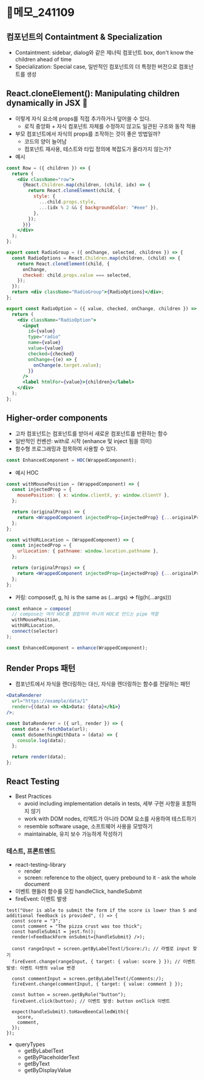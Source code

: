 # 📝메모\_241109

## 컴포넌트의 Containtment & Specialization

- Containtment: sidebar, dialog와 같은 제너릭 컴포넌트 box, don't know the children ahead of time
- Specialization: Special case, 일반적인 컴포넌트의 더 특정한 버전으로 컴포넌트를 생성

## React.cloneElement(): Manipulating children dynamically in JSX 🤔

- 이렇게 자식 요소에 props를 직접 추가하거나 덮어쓸 수 있다.
  - 로직 중앙화 + 자식 컴포넌트 자체를 수정하지 않고도 일관된 구조와 동작 적용
- 부모 컴포넌트에서 자식의 props를 조작하는 것이 좋은 방법일까?
  - 코드의 양이 늘어남
  - 컴포넌트 재사용, 테스트와 타입 정의에 복잡도가 올라가지 않는가?
- 예시

```jsx
const Row = ({ children }) => {
  return (
    <div className="row">
      {React.Children.map(children, (child, idx) => {
        return React.cloneElement(child, {
          style: {
            ...child.props.style,
            ...(idx % 2 && { backgroundColor: "#eee" }),
          },
        });
      })}
    </div>
  );
};
```

```jsx
export const RadioGroup = ({ onChange, selected, children }) => {
  const RadioOptions = React.Children.map(children, (child) => {
    return React.cloneElement(child, {
      onChange,
      checked: child.props.value === selected,
    });
  });
  return <div className="RadioGroup">{RadioOptions}</div>;
};

export const RadioOption = ({ value, checked, onChange, children }) => {
  return (
    <div className="RadioOption">
      <input
        id={value}
        type="radio"
        name={value}
        value={value}
        checked={checked}
        onChange={(e) => {
          onChange(e.target.value);
        }}
      />
      <label htmlFor={value}>{children}</label>
    </div>
  );
};
```

## Higher-order components

- 고차 컴포넌트는 컴포넌트를 받아서 새로운 컴포넌트를 반환하는 함수
- 일반적인 컨벤션: with로 시작 (enhance 및 inject 됨을 의미)
- 함수형 프로그래밍과 접목하여 사용할 수 있다.

```jsx
const EnhancedComponent = HOC(WrappedComponent);
```

- 예시 HOC

```jsx
const withMousePosition = (WrappedComponent) => {
  const injectedProp = {
    mousePosition: { x: window.clientX, y: window.clientY },
  };

  return (originalProps) => {
    return <WrappedComponent injectedProp={injectedProp} {...originalProps} />;
  };
};

const withURLLocation = (WrappedComponent) => {
  const injectedProp = {
    urlLocation: { pathname: window.location.pathname },
  };

  return (originalProps) => {
    return <WrappedComponent injectedProp={injectedProp} {...originalProps} />;
  };
};
```

- 커링: compose(f, g, h) is the same as (...args) => f(g(h(...args)))

```jsx
const enhance = compose(
  // compose는 여러 HOC를 결합하여 하나의 HOC로 만드는 pipe 역할
  withMousePosition,
  withURLLocation,
  connect(selector)
);

const EnhancedComponent = enhance(WrappedComponent);
```

## Render Props 패턴

- 컴포넌트에서 자식을 렌더링하는 대신, 자식을 렌더링하는 함수를 전달하는 패턴

```jsx
<DataRenderer
  url="https://example/data/1"
  render={(data) => <h1>Data: {data}</h1>}
/>;

const DataRenderer = ({ url, render }) => {
  const data = fetchData(url);
  const doSomethingWithData = (data) => {
    console.log(data);
  };

  return render(data);
};
```

## React Testing

- Best Practices
  - avoid including implementation details in tests, 세부 구현 사항을 포함하지 않기
  - work with DOM nodes, 리액트가 아니라 DOM 요소를 사용하여 테스트하기
  - resemble software usage, 소프트웨어 사용을 모방하기
  - maintainable, 유지 보수 가능하게 작성하기

### 테스트, 프론트엔드

- react-testing-library
  - render
  - screen: reference to the object, query prebound to it - ask the whole document
- 이벤트 핸들러 함수를 모킹 handleClick, handleSubmit
- fireEvent: 이벤트 발생

```tsx
test("User is able to submit the form if the score is lower than 5 and additional feedback is provided", () => {
  const score = "3";
  const comment = "The pizza crust was too thick";
  const handleSubmit = jest.fn();
  render(<FeedbackForm onSubmit={handleSubmit} />);

  const rangeInput = screen.getByLabelText(/Score:/); // 라벨로 input 찾기
  fireEvent.change(rangeInput, { target: { value: score } }); // 이벤트 발생: 이벤트 타켓의 value 변경

  const commentInput = screen.getByLabelText(/Comments:/);
  fireEvent.change(commentInput, { target: { value: comment } });

  const button = screen.getByRole("button");
  fireEvent.click(button); // 이벤트 발생: button onClick 이벤트

  expect(handleSubmit).toHaveBeenCalledWith({
    score,
    comment,
  });
});
```

- queryTypes
  - getByLabelText
  - getByPlaceholderText
  - getByText
  - getByDisplayValue
